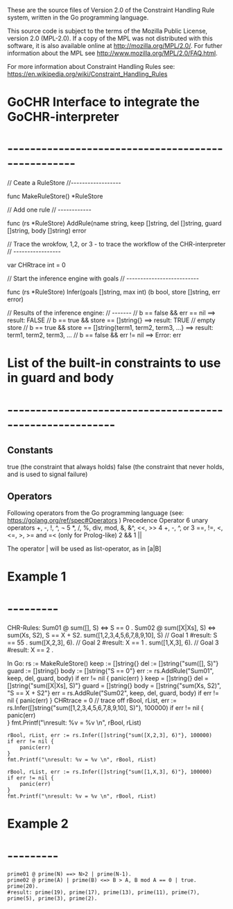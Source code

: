 These are the source files of Version 2.0 of the
Constraint Handling Rule system, written in the Go programming language.

This source code is subject to the terms of the Mozilla Public
License, version 2.0 (MPL-2.0). If a copy of the MPL was not
distributed with this software, it is also available online at
<http://mozilla.org/MPL/2.0/>.  For futher information about the MPL see <http://www.mozilla.org/MPL/2.0/FAQ.html>.

For more information about Constraint Handling Rules see: 
https://en.wikipedia.org/wiki/Constraint_Handling_Rules  


# GoCHR Interface to integrate the GoCHR-interpreter
# --------------------------------------------------

 
// Ceate a RuleStore
//------------------

func MakeRuleStore() *RuleStore

// Add one rule
// ------------

func (rs *RuleStore) AddRule(name string, keep []string, del []string, guard []string, body []string) error 

// Trace the wrokfow, 1,2, or 3 - to trace the workflow of the CHR-interpreter
// -----------------

var CHRtrace int = 0 

// Start the inference engine with goals
// --------------------------

func (rs *RuleStore) Infer(goals []string, max int) (b bool, store []string, err error)

// Results of the inference engine:
// -------
// b == false && err == nil ==> result: FALSE
// b == true && store == []string{} ==> result: TRUE // empty store
// b == true && store == []string{term1, term2, term3, ...} ==> result: term1, term2, term3, ...
// b == false && err != nil ==> Error: err

# List of the built-in constraints to use in guard and body
# ---------------------------------------------------------
Constants
---------
true  (the constraint that always holds)
false  (the constraint that never holds, and is used to signal failure)

Operators
---------
Following operators from the Go programming language (see: https://golang.org/ref/spec#Operators )
Precedence  Operator
    6         unary operators +, -, !, ^, ¬ 
    5         *, /, %, div, mod, &, &^, <<, >>
    4        +, -, ^, or 
    3        ==, !=, <, <=, >, >= and =< (only for Prolog-like)
    2        &&
    1        ||

The operator | will be used as list-operator, as in [a|B]

# Example 1
# ---------
 
CHR-Rules: 
    Sum01 @ sum([], S) <=> S == 0 . 
    Sum02 @ sum([X|Xs], S) <=> sum(Xs, S2), S == X + S2.
    sum([1,2,3,4,5,6,7,8,9,10], S) // Goal 1
    #result: S == 55 .
    sum([X,2,3], 6). // Goal 2
    #result: X == 1 .
    sum([1,X,3], 6). // Goal 3
    #result: X == 2 .

In Go: 
    rs := MakeRuleStore() 
	keep := []string{} 
	del := []string{"sum([], S)"} 
	guard := []string{} 
	body := []string{"S == 0"} 
	err := rs.AddRule("Sum01", keep, del, guard, body) 
	if err != nil { 
		panic(err) 
	} 
	keep = []string{} 
	del = []string{"sum([X|Xs], S)"} 
	guard = []string{} 
	body = []string{"sum(Xs, S2)", "S == X + S2"} 
	err = rs.AddRule("Sum02", keep, del, guard, body) 
	if err != nil { 
		panic(err) 
	} 
	CHRtrace = 0 // trace off 
	rBool, rList, err := rs.Infer([]string{"sum([1,2,3,4,5,6,7,8,9,10], S)"}, 100000) 
	if err != nil { 
		panic(err)  
	} 
	fmt.Printf("\nresult: %v = %v \n", rBool, rList) 

	rBool, rList, err := rs.Infer([]string{"sum([X,2,3], 6)"}, 100000) 
	if err != nil { 
		panic(err)  
	} 
	fmt.Printf("\nresult: %v = %v \n", rBool, rList) 

	rBool, rList, err := rs.Infer([]string{"sum([1,X,3], 6)"}, 100000) 
	if err != nil { 
		panic(err)  
	} 
	fmt.Printf("\nresult: %v = %v \n", rBool, rList) 

# Example 2
# ---------
	
	
	prime01 @ prime(N) ==> N>2 | prime(N-1).
	prime02 @ prime(A) | prime(B) <=> B > A, B mod A == 0 | true.
	prime(20).
	#result: prime(19), prime(17), prime(13), prime(11), prime(7), prime(5), prime(3), prime(2).
